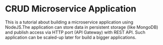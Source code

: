 # CRUD Microservice Application

This is a tutorial about building a microservice application using NodeJS.The application can store data in persistent storage (like MongoDB) and publish access via HTTP port (API Gateway) with REST API. 
Such application can be scaled-up later for build a bigger applications.

